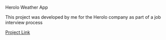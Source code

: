Herolo Weather App

This project was developed by me for the Herolo company as part of a job interview process

[Project Link](https://herolo-task-guy-hassan.herokuapp.com/)
